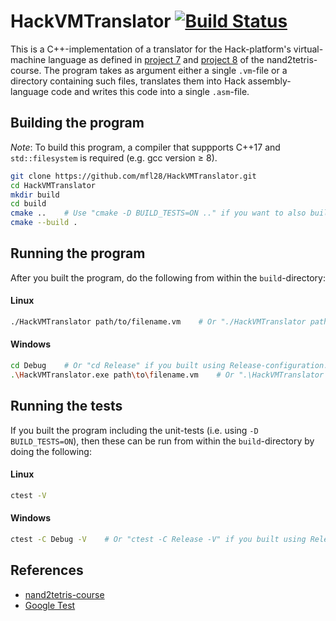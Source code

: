 # HackVMTranslator [![Build Status](https://travis-ci.org/mfl28/HackVMTranslator.svg?branch=master)](https://travis-ci.org/mfl28/HackVMTranslator)
This is a C++-implementation of a translator for the Hack-platform's virtual-machine language as defined in [project 7](https://www.nand2tetris.org/project07) and [project 8](https://www.nand2tetris.org/project08) of the nand2tetris-course.
The program takes as argument either a single `.vm`-file or a directory containing such files, translates them into Hack assembly-language code and writes this code into a single `.asm`-file.

## Building the program
_Note_: To build this program, a compiler that suppports C++17 and `std::filesystem` is required (e.g. gcc version &geq; 8).

```bash
git clone https://github.com/mfl28/HackVMTranslator.git
cd HackVMTranslator
mkdir build
cd build
cmake ..    # Use "cmake -D BUILD_TESTS=ON .." if you want to also build the unit-tests.
cmake --build .   
```
## Running the program
After you built the program, do the following from within the `build`-directory:
#### Linux
```bash
./HackVMTranslator path/to/filename.vm    # Or "./HackVMTranslator path/to/directory"
```
#### Windows
```bash
cd Debug    # Or "cd Release" if you built using Release-configuration.
.\HackVMTranslator.exe path\to\filename.vm    # Or ".\HackVMTranslator path\to\directory"
```
## Running the tests
If you built the program including the unit-tests (i.e. using `-D BUILD_TESTS=ON`), then these can be run from within the `build`-directory by doing the following:
#### Linux
```bash
ctest -V
```
#### Windows
```bash
ctest -C Debug -V    # Or "ctest -C Release -V" if you built using Release-configuration.
```
## References
- [nand2tetris-course](https://www.nand2tetris.org)
- [Google Test](https://github.com/google/googletest)
